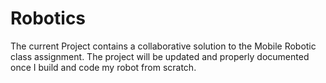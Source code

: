 # Robotics
The current Project contains a collaborative solution to the Mobile Robotic class assignment. The project will be updated and properly documented once I build and code my robot from scratch. 
